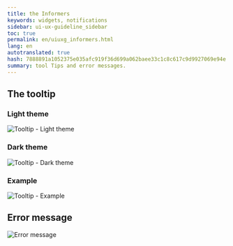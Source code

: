 ```yaml
---
title: the Informers
keywords: widgets, notifications
sidebar: ui-ux-guideline_sidebar
toc: true
permalink: en/uiuxg_informers.html
lang: en
autotranslated: true
hash: 7888891a1052375e035afc919f36d699a062baee33c1c8c617c9d9927069e94e
summary: tool Tips and error messages.
---
```


## The tooltip

### Light theme

![Tooltip - Light theme](/images/pages/guides/ui-ux-guideline/uiuxg_informers/1.png)

### Dark theme

![Tooltip - Dark theme](/images/pages/guides/ui-ux-guideline/uiuxg_informers/2.png)

### Example

![Tooltip - Example](/images/pages/guides/ui-ux-guideline/uiuxg_informers/3.png)

## Error message

![Error message](/images/pages/guides/ui-ux-guideline/uiuxg_informers/4.png)



